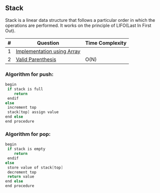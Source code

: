 ## Stack
Stack is a linear data structure that follows a particular order in which the operations are performed. It works on the principle of LIFO(Last In First Out).


|#|Question|Time Complexity|
|-|-|-|
|1|[Implementation using Array](./Implementation%20using%20Array/)||
|2|[Valid Parenthesis](./Valid%20Parenthesis/)|O(N)|

### Algorithm for push:

```cpp
begin
 if stack is full
    return
 endif
else  
 increment top
 stack[top] assign value
end else
end procedure
```

### Algorithm for pop:

```cpp
begin
 if stack is empty
    return
 endif
else
 store value of stack[top]
 decrement top
 return value
end else
end procedure
```